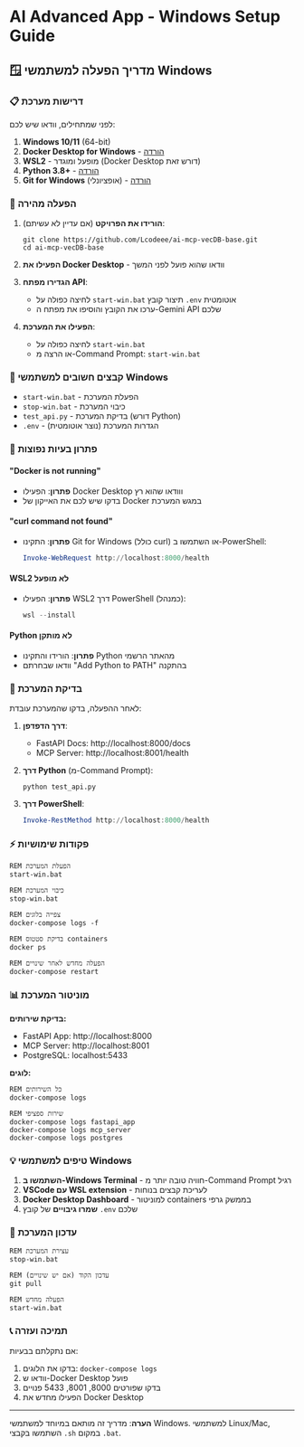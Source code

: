 # AI Advanced App - Windows Setup Guide

## 🪟 מדריך הפעלה למשתמשי Windows

### 📋 דרישות מערכת

לפני שמתחילים, וודאו שיש לכם:

1. **Windows 10/11** (64-bit)
2. **Docker Desktop for Windows** - [הורדה](https://docs.docker.com/desktop/install/windows-install/)
3. **WSL2** - מופעל ומוגדר (Docker Desktop דורש זאת)
4. **Python 3.8+** - [הורדה](https://www.python.org/downloads/windows/)
5. **Git for Windows** (אופציונלי) - [הורדה](https://git-scm.com/download/win)

### 🚀 הפעלה מהירה

1. **הורידו את הפרויקט** (אם עדיין לא עשיתם):
   ```batch
   git clone https://github.com/Lcodeee/ai-mcp-vecDB-base.git
   cd ai-mcp-vecDB-base
   ```

2. **הפעילו את Docker Desktop** - וודאו שהוא פועל לפני המשך

3. **הגדירו מפתח API**:
   - לחיצה כפולה על `start-win.bat` תיצור קובץ `.env` אוטומטית
   - ערכו את הקובץ והוסיפו את מפתח ה-Gemini API שלכם

4. **הפעילו את המערכת**:
   - לחיצה כפולה על `start-win.bat`
   - או הרצה מ-Command Prompt: `start-win.bat`

### 📁 קבצים חשובים למשתמשי Windows

- `start-win.bat` - הפעלת המערכת
- `stop-win.bat` - כיבוי המערכת  
- `test_api.py` - בדיקת המערכת (דורש Python)
- `.env` - הגדרות המערכת (נוצר אוטומטית)

### 🔧 פתרון בעיות נפוצות

#### "Docker is not running"
- **פתרון**: הפעילו Docker Desktop ווודאו שהוא רץ
- בדקו שיש לכם את האייקון של Docker במגש המערכת

#### "curl command not found"  
- **פתרון**: התקינו Git for Windows (כולל curl) או השתמשו ב-PowerShell:
  ```powershell
  Invoke-WebRequest http://localhost:8000/health
  ```

#### WSL2 לא מופעל
- **פתרון**: הפעילו WSL2 דרך PowerShell (כמנהל):
  ```powershell
  wsl --install
  ```

#### Python לא מותקן
- **פתרון**: הורידו והתקינו Python מהאתר הרשמי
- וודאו שבחרתם "Add Python to PATH" בהתקנה

### 🧪 בדיקת המערכת

לאחר ההפעלה, בדקו שהמערכת עובדת:

1. **דרך הדפדפן**:
   - FastAPI Docs: http://localhost:8000/docs
   - MCP Server: http://localhost:8001/health

2. **דרך Python** (מ-Command Prompt):
   ```batch
   python test_api.py
   ```

3. **דרך PowerShell**:
   ```powershell
   Invoke-RestMethod http://localhost:8000/health
   ```

### ⚡ פקודות שימושיות

```batch
REM הפעלת המערכת
start-win.bat

REM כיבוי המערכת  
stop-win.bat

REM צפייה בלוגים
docker-compose logs -f

REM בדיקת סטטוס containers
docker ps

REM הפעלה מחדש לאחר שינויים
docker-compose restart
```

### 📊 מוניטור המערכת

**בדיקת שירותים:**
- FastAPI App: http://localhost:8000
- MCP Server: http://localhost:8001  
- PostgreSQL: localhost:5433

**לוגים:**
```batch
REM כל השירותים
docker-compose logs

REM שירות ספציפי
docker-compose logs fastapi_app
docker-compose logs mcp_server
docker-compose logs postgres
```

### 💡 טיפים למשתמשי Windows

1. **השתמשו ב-Windows Terminal** - חוויה טובה יותר מ-Command Prompt רגיל
2. **VSCode עם WSL extension** - לעריכת קבצים בנוחות
3. **Docker Desktop Dashboard** - למוניטור containers בממשק גרפי
4. **שמרו גיבויים** של קובץ `.env` שלכם

### 🔄 עדכון המערכת

```batch
REM עצירת המערכת
stop-win.bat

REM עדכון הקוד (אם יש שינויים)
git pull

REM הפעלה מחדש  
start-win.bat
```

### 📞 תמיכה ועזרה

אם נתקלתם בבעיות:
1. בדקו את הלוגים: `docker-compose logs`
2. וודאו ש-Docker Desktop פועל
3. בדקו שפורטים 8000, 8001, 5433 פנויים
4. הפעילו מחדש את Docker Desktop

---

**הערה**: מדריך זה מותאם במיוחד למשתמשי Windows. למשתמשי Linux/Mac, השתמשו בקבצי `.sh` במקום `.bat`.
